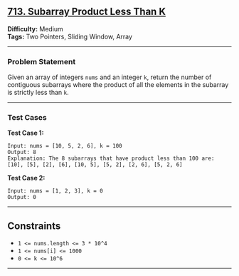 ##  [713. Subarray Product Less Than K](https://leetcode.com/problems/subarray-product-less-than-k)

**Difficulty:** Medium  
**Tags:** Two Pointers, Sliding Window, Array

---

### Problem Statement

Given an array of integers `nums` and an integer `k`, return the number of contiguous subarrays where the product of all the elements in the subarray is strictly less than `k`.

---

### Test Cases

**Test Case 1:**
```text
Input: nums = [10, 5, 2, 6], k = 100
Output: 8
Explanation: The 8 subarrays that have product less than 100 are:
[10], [5], [2], [6], [10, 5], [5, 2], [2, 6], [5, 2, 6]
```

**Test Case 2:**
```text
Input: nums = [1, 2, 3], k = 0
Output: 0
```

---

## Constraints

- `1 <= nums.length <= 3 * 10^4`
- `1 <= nums[i] <= 1000`
- `0 <= k <= 10^6`

---